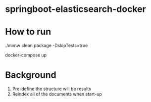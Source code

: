 # springboot-elasticsearch-docker

# How to run
./mvnw clean package -DskipTests=true

docker-compose up

# Background

1. Pre-define the structure will be results
2. Reindex all of the documents when start-up

